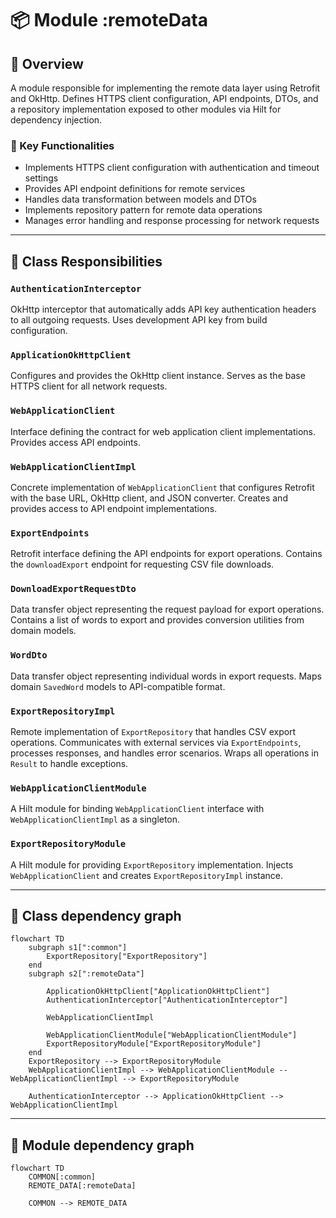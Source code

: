 # 📦 Module :remoteData

## 📝 Overview

A module responsible for implementing the remote data layer using Retrofit and OkHttp. Defines HTTPS client configuration,
API endpoints, DTOs, and a repository implementation exposed to other modules via Hilt for dependency injection.

### 🔧 Key Functionalities

- Implements HTTPS client configuration with authentication and timeout settings
- Provides API endpoint definitions for remote services
- Handles data transformation between models and DTOs
- Implements repository pattern for remote data operations
- Manages error handling and response processing for network requests

---

## 🧠 Class Responsibilities

### `AuthenticationInterceptor`
OkHttp interceptor that automatically adds API key authentication headers to all outgoing requests.
Uses development API key from build configuration.

### `ApplicationOkHttpClient`
Configures and provides the OkHttp client instance. Serves as the base HTTPS client for all network requests.

### `WebApplicationClient`
Interface defining the contract for web application client implementations. Provides access API endpoints.

### `WebApplicationClientImpl`
Concrete implementation of `WebApplicationClient` that configures Retrofit with the base URL, OkHttp client, and JSON converter.
Creates and provides access to API endpoint implementations.

### `ExportEndpoints`
Retrofit interface defining the API endpoints for export operations. Contains the `downloadExport` endpoint for
requesting CSV file downloads.

### `DownloadExportRequestDto`
Data transfer object representing the request payload for export operations. Contains a list of words to export and
provides conversion utilities from domain models.

### `WordDto`
Data transfer object representing individual words in export requests. Maps domain `SavedWord` models to
API-compatible format.

### `ExportRepositoryImpl`
Remote implementation of `ExportRepository` that handles CSV export operations. Communicates with external services
via `ExportEndpoints`, processes responses, and handles error scenarios. Wraps all operations in `Result` to handle exceptions.

### `WebApplicationClientModule`
A Hilt module for binding `WebApplicationClient` interface with `WebApplicationClientImpl` as a singleton.

### `ExportRepositoryModule`
A Hilt module for providing `ExportRepository` implementation. Injects `WebApplicationClient` and creates `ExportRepositoryImpl` instance.

---

## 🧬 Class dependency graph

```mermaid
flowchart TD
    subgraph s1[":common"]
        ExportRepository["ExportRepository"]
    end
    subgraph s2[":remoteData"]

        ApplicationOkHttpClient["ApplicationOkHttpClient"]
        AuthenticationInterceptor["AuthenticationInterceptor"]

        WebApplicationClientImpl

        WebApplicationClientModule["WebApplicationClientModule"]
        ExportRepositoryModule["ExportRepositoryModule"]
    end
    ExportRepository --> ExportRepositoryModule
    WebApplicationClientImpl --> WebApplicationClientModule -- WebApplicationClientImpl --> ExportRepositoryModule

    AuthenticationInterceptor --> ApplicationOkHttpClient --> WebApplicationClientImpl
```

---

## 🧩 Module dependency graph

```mermaid
flowchart TD
    COMMON[:common]
    REMOTE_DATA[:remoteData]

    COMMON --> REMOTE_DATA
```
